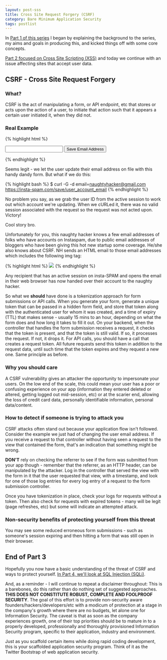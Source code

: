 ```yaml
---
layout: post-sss
title: Cross Site Request Forgery (CSRF)
category: Bare Minimum Application Security
tags: postlist
---
```


In [Part 1 of this series](/startup-or-bare-minimum-security) I began by
explaining the background to the series, my aims and goals in producing
this, and kicked things off with some core concepts.

[Part 2 focused on Cross Site Scripting (XSS)](/startup-or-bare-minimum-security-part-2-xss)
and today we continue with an issue affecting sites that accept user data.

CSRF - Cross Site Request Forgery
---------------------------------

### What?

CSRF is the act of manipulating a form, or API endpoint, etc that stores
or acts upon the action of a user, to initiate that action such that it
appears a certain user initiated it, when they did not.

### Real Example

{% highlight html %}
<form action="/save/user_account_email" method="GET">
  <input type="text" name="email">
  <button type="submit">Save Email Address</button>
</form>
{% endhighlight %}

Seems legit - we let the user update their email address on file with this
handy dandy form. But what if we do this:

{% highlight bash %}
$ curl -G -d email=naughtyhacker@gmail.com https://insta-spam.com/save/user_account_email
{% endhighlight %}

No problem you say, as we grab the user ID from the active session to work
out which account we're updating. When we cURLed it, there was no valid
session associated with the request so the request was not acted upon. Victory!

Cool story bro.

Unfortunately for you, this naughty hacker knows a few email addresses of
folks who have accounts on Instaspam, due to public email addresses of
bloggers who have been giving this hot new startup some coverage. He/she
also knows about CSRF. NH sends an HTML email to those email addresses
which includes the following img tag:

{% highlight html %}
<img src="https://insta-spam.com/save/user_account_email?email=naughtyhacker@gmail.com">
{% endhighlight %}

Any recipient that has an active session on insta-SPAM and opens the
email in their web browser has now handed over their account to the naughty hacker.

So what we **should** have done is a tokenization approach for form submissions
or API calls. When you generate your form, generate a unique token that can be
passed in a hidden form field, and store that token along with the authenticated
user for whom it was created, and a time of expiry (TTL) that makes sense - usually
15 mins to an hour, depending on what the form does and how long it takes to fill
it out. On your backend, when the controller that handles the form submission
receives a request, it checks that the token is present, and that the token is still
valid. If so, it processes the request. If not, it drops it.
For API calls, you should have a call that creates a request token. All future
requests send this token in addition to the request data, until such time that
the token expires and they request a new one. Same principle as before.

### Why you should care

A CSRF vulnerability gives an attacker the opportunity to impersonate your users.
On the low end of the scale, this could mean your user has a poor or confusing
experience on your app (information they entered deleted or altered, getting
logged out mid-session, etc) or at the scarier end, allowing the loss of credit
card data, personally identifiable information, personal data/content.

### How to detect if someone is trying to attack you

CSRF attacks often stand out because your application flow isn't followed.
Consider the example we just had of changing the user email address. If you
receive a request to that controller without having seen a request to the view
that contained the form, that's an indication that something might be wrong.

**DON'T** rely on checking the referrer to see if the form was submitted from
your app though - remember that the referrer, as an HTTP header, can be
manipulated by the attacker. Log in the controller that served the view with the
form in it that the user requested that view, with a timestamp, and look for one
of those log entries for every log entry of a request to the form submission controller.

Once you have tokenization in place, check your logs for requests without a token.
Then also check for requests with expired tokens - many will be legit (page
refreshes, etc) but some will indicate an attempted attack.

### Non-security benefits of protecting yourself from this threat

You may see some reduced erroneous form submissions - such as someone's session
expiring and then hitting a form that was still open in their browser.

End of Part 3
-------------

Hopefully you now have a basic understanding of the threat of CSRF and
ways to protect yourself. [In Part 4, we'll look at
SQL Injection (SQLi)](/startup-or-bare-minimum-security-part-4-sqli).

And, as a reminder - I will continue to repeat a disclaimer throughout: This is a barebones, do this
rather than do nothing set of suggested approaches. **THIS DOES NOT CONSTITUTE
ROBUST, COMPLETE AND FOOLPROOF SECURITY**. The goal of this effort is to provide
non-security aware founders/hackers/developers/etc with a modicum of protection
at a stage in the company's growth where there are no budgets, let alone one
for Information Security. The caveat is that as soon as the company experiences
growth, one of their top priorities should be to mature in to a properly
developed, professionally and thoroughly provisioned Information Security
program, specific to their application, industry and environment.

Just as you scaffold certain items while doing rapid coding development, this
is your scaffolded application security program. Think of it as the Twitter
Bootstrap of web application security.

